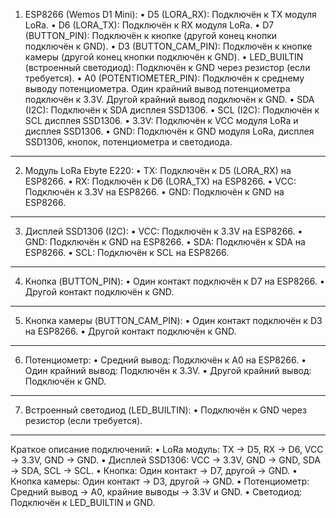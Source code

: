 
1. ESP8266 (Wemos D1 Mini):
•	D5 (LORA_RX): Подключён к TX модуля LoRa.
•	D6 (LORA_TX): Подключён к RX модуля LoRa.
•	D7 (BUTTON_PIN): Подключён к кнопке (другой конец кнопки подключён к GND).
•	D3 (BUTTON_CAM_PIN): Подключён к кнопке камеры (другой конец кнопки подключён к GND).
•	LED_BUILTIN (встроенный светодиод): Подключён к GND через резистор (если требуется).
•	A0 (POTENTIOMETER_PIN): Подключён к среднему выводу потенциометра.
	Один крайний вывод потенциометра подключён к 3.3V.
	Другой крайний вывод подключён к GND.
•	SDA (I2C): Подключён к SDA дисплея SSD1306.
•	SCL (I2C): Подключён к SCL дисплея SSD1306.
•	3.3V: Подключён к VCC модуля LoRa и дисплея SSD1306.
•	GND: Подключён к GND модуля LoRa, дисплея SSD1306, кнопок, потенциометра и светодиода.
________________________________________
2. Модуль LoRa Ebyte E220:
•	TX: Подключён к D5 (LORA_RX) на ESP8266.
•	RX: Подключён к D6 (LORA_TX) на ESP8266.
•	VCC: Подключён к 3.3V на ESP8266.
•	GND: Подключён к GND на ESP8266.
________________________________________
3. Дисплей SSD1306 (I2C):
•	VCC: Подключён к 3.3V на ESP8266.
•	GND: Подключён к GND на ESP8266.
•	SDA: Подключён к SDA на ESP8266.
•	SCL: Подключён к SCL на ESP8266.
________________________________________
4. Кнопка (BUTTON_PIN):
•	Один контакт подключён к D7 на ESP8266.
•	Другой контакт подключён к GND.
________________________________________
5. Кнопка камеры (BUTTON_CAM_PIN):
•	Один контакт подключён к D3 на ESP8266.
•	Другой контакт подключён к GND.
________________________________________
6. Потенциометр:
•	Средний вывод: Подключён к A0 на ESP8266.
•	Один крайний вывод: Подключён к 3.3V.
•	Другой крайний вывод: Подключён к GND.
________________________________________
7. Встроенный светодиод (LED_BUILTIN):
•	Подключён к GND через резистор (если требуется).
________________________________________
Краткое описание подключений:
•	LoRa модуль: TX → D5, RX → D6, VCC → 3.3V, GND → GND.
•	Дисплей SSD1306: VCC → 3.3V, GND → GND, SDA → SDA, SCL → SCL.
•	Кнопка: Один контакт → D7, другой → GND.
•	Кнопка камеры: Один контакт → D3, другой → GND.
•	Потенциометр: Средний вывод → A0, крайние выводы → 3.3V и GND.
•	Светодиод: Подключён к LED_BUILTIN и GND.


